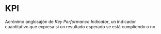# KPI
Acrónimo anglosajón de *Key Performance Indicator*, un indicador cuantitativo que expresa si un resultado esperado se está cumpliendo o no.
